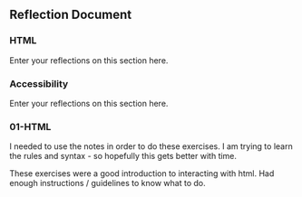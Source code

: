 ## Reflection Document

### HTML

Enter your reflections on this section here.

### Accessibility

Enter your reflections on this section here.

### 01-HTML
I needed to use the notes in order to do these exercises. I am trying to learn the rules and syntax - so hopefully this gets better with time.

These exercises were a good introduction to interacting with html. Had enough instructions / guidelines to know what to do.


